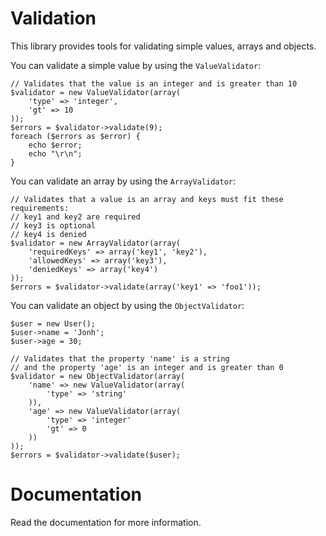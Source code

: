 Validation
==========

This library provides tools for validating simple values, arrays and objects.

You can validate a simple value by using the ```ValueValidator```:

    // Validates that the value is an integer and is greater than 10
    $validator = new ValueValidator(array(
        'type' => 'integer',
        'gt' => 10
    ));
    $errors = $validator->validate(9);
    foreach ($errors as $error) {
        echo $error;
        echo "\r\n";
    }

You can validate an array by using the ```ArrayValidator```:

    // Validates that a value is an array and keys must fit these requirements:
    // key1 and key2 are required
    // key3 is optional
    // key4 is denied
    $validator = new ArrayValidator(array(
        'requiredKeys' => array('key1', 'key2'),
        'allowedKeys' => array('key3'),
        'deniedKeys' => array('key4')
    ));
    $errors = $validator->validate(array('key1' => 'foo1'));

You can validate an object by using the ```ObjectValidator```:

    $user = new User();
    $user->name = 'Jonh';
    $user->age = 30;

    // Validates that the property 'name' is a string
    // and the property 'age' is an integer and is greater than 0
    $validator = new ObjectValidator(array(
        'name' => new ValueValidator(array(
            'type' => 'string'
        )),
        'age' => new ValueValidator(array(
            'type' => 'integer'
            'gt' => 0
        ))
    ));
    $errors = $validator->validate($user);

# Documentation

Read the documentation for more information.